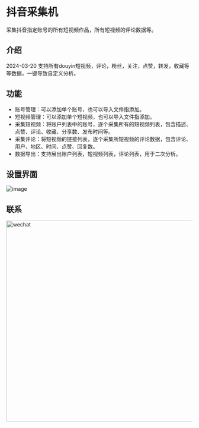 # 抖音采集机
采集抖音指定账号的所有短视频作品，所有短视频的评论数据等。

## 介绍

2024-03-20   支持所有douyin短视频，评论，粉丝，关注，点赞，转发，收藏等等数据，一键导致自定义分析。


## 功能 
- 账号管理：可以添加单个账号，也可以导入文件指添加。
- 短视频管理：可以添加单个短视频，也可以导入文件指添加。
- 采集短视频：将账户列表中的账号，逐个采集所有的短视频列表，包含描述、点赞、评论、收藏、分享数、发布时间等。
- 采集评论：将短视频的链接列表，逐个采集所短视频的评论数据，包含评论、用户、地区、时间、点赞、回复数。
- 数据导出：支持展出账户列表，短视频列表，评论列表，用于二次分析。

## 设置界面
![image](https://github.com/juzhesys/douyinComment/assets/151597488/66d496ea-5d2d-4172-9da2-be2641b42ac5)




## 联系
<img width="542" alt="wechat" src="https://github.com/juzhesys/douyin_livedata/assets/151597488/ad4b1683-bef5-4233-b836-87d270f6278f">
